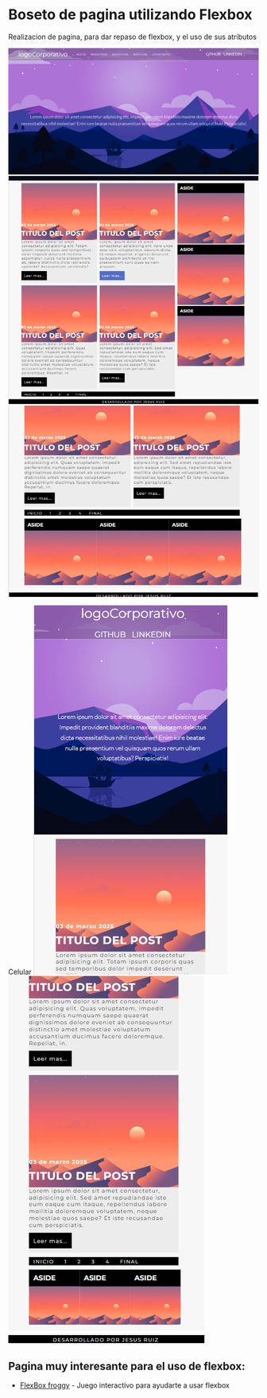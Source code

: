 # Boseto de pagina utilizando Flexbox

Realizacion de pagina, para dar repaso de flexbox, y el uso de sus atributos

![alt text](image.png)
![alt text](image-1.png)
![alt text](image-2.png)

Celular 
![alt text](image-3.png)
![alt text](image-4.png)

## Pagina muy interesante para el uso de flexbox:
- [FlexBox froggy](https://flexboxfroggy.com/#es) - Juego interactivo para ayudarte a usar flexbox
